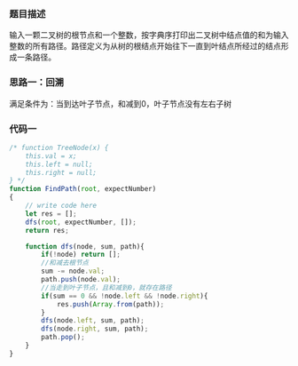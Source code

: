 ### 题目描述

输入一颗二叉树的根节点和一个整数，按字典序打印出二叉树中结点值的和为输入整数的所有路径。路径定义为从树的根结点开始往下一直到叶结点所经过的结点形成一条路径。

### 思路一：回溯

满足条件为：当到达叶子节点，和减到0，叶子节点没有左右子树

### 代码一

```js
/* function TreeNode(x) {
    this.val = x;
    this.left = null;
    this.right = null;
} */
function FindPath(root, expectNumber)
{
    // write code here
    let res = [];
    dfs(root, expectNumber, []);
    return res;

    function dfs(node, sum, path){
        if(!node) return [];
        //和减去根节点
        sum -= node.val;
        path.push(node.val);
        //当走到叶子节点，且和减到0，就存在路径
        if(sum == 0 && !node.left && !node.right){
            res.push(Array.from(path));
        }
        dfs(node.left, sum, path);
        dfs(node.right, sum, path);
        path.pop();
    }
}
```

